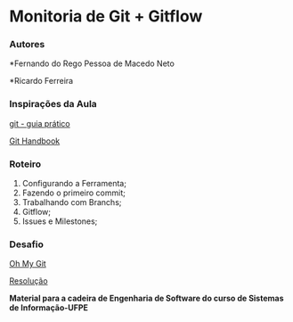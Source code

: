 # Monitoria de Git + Gitflow

### Autores
*Fernando do Rego Pessoa de Macedo Neto

*Ricardo Ferreira

### Inspirações da Aula

[git - guia prático](https://rogerdudler.github.io/git-guide/index.pt_BR.html)

[Git Handbook](https://guides.github.com/introduction/git-handbook/)

### Roteiro

1. Configurando a Ferramenta;
2. Fazendo o primeiro commit;
3. Trabalhando com Branchs;
4. Gitflow;
5. Issues e Milestones;

### Desafio

[Oh My Git](https://ohmygit.org/)

[Resolução](https://www.youtube.com/watch?v=dnAy6aIbIWo)



**Material para a cadeira de Engenharia de Software do curso de Sistemas de Informação-UFPE**
